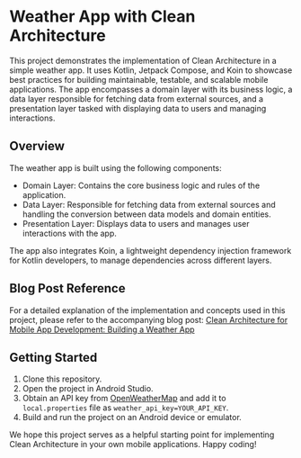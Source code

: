 # Weather App with Clean Architecture

This project demonstrates the implementation of Clean Architecture in a simple weather app. It uses Kotlin, Jetpack Compose, and Koin to showcase best practices for building maintainable, testable, and scalable mobile applications. The app encompasses a domain layer with its business logic, a data layer responsible for fetching data from external sources, and a presentation layer tasked with displaying data to users and managing interactions.

## Overview

The weather app is built using the following components:

- Domain Layer: Contains the core business logic and rules of the application.
- Data Layer: Responsible for fetching data from external sources and handling the conversion between data models and domain entities.
- Presentation Layer: Displays data to users and manages user interactions with the app.

The app also integrates Koin, a lightweight dependency injection framework for Kotlin developers, to manage dependencies across different layers.

## Blog Post Reference

For a detailed explanation of the implementation and concepts used in this project, please refer to the accompanying blog post: [Clean Architecture for Mobile App Development: Building a Weather App](https://medium.com/@pererikbergman/understanding-clean-architecture-5f7a39a965fb)

## Getting Started

1. Clone this repository.
2. Open the project in Android Studio.
3. Obtain an API key from [OpenWeatherMap](https://openweathermap.org/api) and add it to `local.properties` file as `weather_api_key=YOUR_API_KEY`.
4. Build and run the project on an Android device or emulator.

We hope this project serves as a helpful starting point for implementing Clean Architecture in your own mobile applications. Happy coding!

